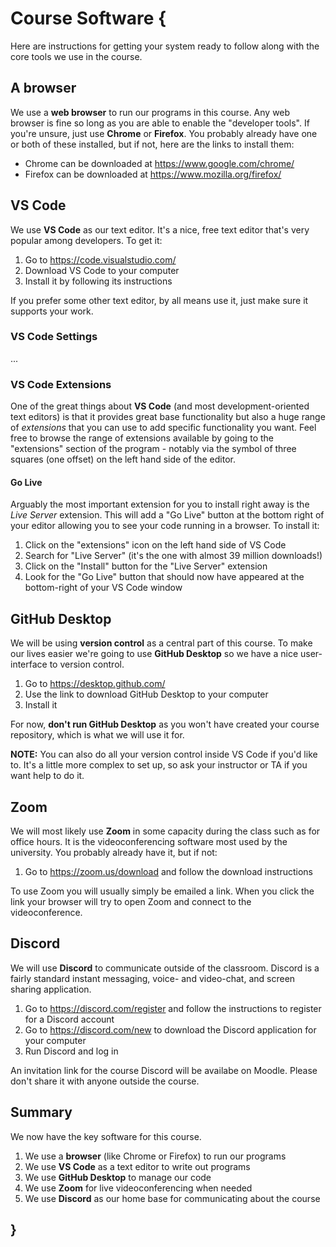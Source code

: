 # Course Software {

Here are instructions for getting your system ready to follow along with the core tools we use in the course.

## A browser

We use a **web browser** to run our programs in this course. Any web browser is fine so long as you are able to enable the "developer tools". If you're unsure, just use **Chrome** or **Firefox**. You probably already have one or both of these installed, but if not, here are the links to install them:

- Chrome can be downloaded at <https://www.google.com/chrome/>
- Firefox can be downloaded at <https://www.mozilla.org/firefox/>

## VS Code

We use **VS Code** as our text editor. It's a nice, free text editor that's very popular among developers. To get it:

1. Go to <https://code.visualstudio.com/>
1. Download VS Code to your computer
1. Install it by following its instructions

If you prefer some other text editor, by all means use it, just make sure it supports your work.

### VS Code Settings

...

### VS Code Extensions

One of the great things about **VS Code** (and most development-oriented text editors) is that it provides great base functionality but also a huge range of *extensions* that you can use to add specific functionality you want. Feel free to browse the range of extensions available by going to the "extensions" section of the program - notably via the symbol of three squares (one offset) on the left hand side of the editor.

#### Go Live

Arguably the most important extension for you to install right away is the *Live Server* extension. This will add a "Go Live" button at the bottom right of your editor allowing you to see your code running in a browser. To install it:

1. Click on the "extensions" icon on the left hand side of VS Code
1. Search for "Live Server" (it's the one with almost 39 million downloads!)
1. Click on the "Install" button for the "Live Server" extension
1. Look for the "Go Live" button that should now have appeared at the bottom-right of your VS Code window

## GitHub Desktop

We will be using **version control** as a central part of this course. To make our lives easier we're going to use **GitHub Desktop** so we have a nice user-interface to version control.

1. Go to <https://desktop.github.com/>
1. Use the link to download GitHub Desktop to your computer
1. Install it

For now, **don't run GitHub Desktop** as you won't have created your course repository, which is what we will use it for.

**NOTE:** You can also do all your version control inside VS Code if you'd like to. It's a little more complex to set up, so ask your instructor or TA if you want help to do it.

## Zoom

We will most likely use **Zoom** in some capacity during the class such as for office hours. It is the videoconferencing software most used by the university. You probably already have it, but if not:

1. Go to <https://zoom.us/download> and follow the download instructions

To use Zoom you will usually simply be emailed a link. When you click the link your browser will try to open Zoom and connect to the videoconference.

## Discord

We will use **Discord** to communicate outside of the classroom. Discord is a fairly standard instant messaging, voice- and video-chat, and screen sharing application.

1. Go to <https://discord.com/register> and follow the instructions to register for a Discord account
1. Go to <https://discord.com/new> to download the Discord application for your computer
1. Run Discord and log in

An invitation link for the course Discord will be availabe on Moodle. Please don't share it with anyone outside the course.

## Summary

We now have the key software for this course.

1. We use a **browser** (like Chrome or Firefox) to run our programs
1. We use **VS Code** as a text editor to write out programs
1. We use **GitHub Desktop** to manage our code
1. We use **Zoom** for live videoconferencing when needed
1. We use **Discord** as our home base for communicating about the course

## }
